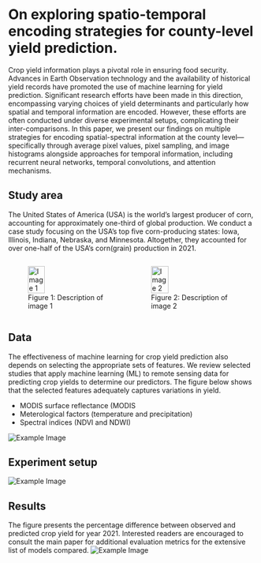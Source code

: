 # On exploring spatio-temporal encoding strategies for county-level yield prediction.

Crop yield information plays a pivotal role in ensuring food security. Advances in Earth Observation technology and the availability of historical yield records have promoted the use of machine learning for yield prediction. Significant research efforts have been made in this direction, encompassing varying choices of yield determinants and particularly how spatial and temporal information are encoded. However, these efforts are often conducted under diverse experimental setups, complicating their inter-comparisons. In this paper, we present our findings on multiple strategies for encoding spatial-spectral information at the county level—specifically through average pixel values, pixel sampling, and image histograms alongside approaches for temporal information, including recurrent neural networks, temporal convolutions, and attention mechanisms.

## Study area
The United States of America (USA) is the world’s largest producer of corn, accounting for approximately one-third of global production. We conduct a case study focusing on the USA’s top five corn-producing states: Iowa, Illinois, Indiana, Nebraska, and Minnesota.  Altogether, they accounted for over one-half of the USA’s corn(grain) production in 2021.

<div style="display: flex; justify-content: space-around; align-items: center;">
  <figure>
    <img src="image1.png" alt="Image 1" style="width:45%;">
    <figcaption>Figure 1: Description of image 1</figcaption>
  </figure>
  <figure>
    <img src="image2.png" alt="Image 2" style="width:45%;">
    <figcaption>Figure 2: Description of image 2</figcaption>
  </figure>
</div>

## Data
The effectiveness of machine learning for crop yield prediction also depends on selecting the appropriate sets of features. We review selected studies that apply machine learning (ML) to remote sensing data for
predicting crop yields to determine our predictors. The figure below shows that the selected features adequately captures variations in yield. 
- MODIS surface reflectance (MODIS 
- Meterological factors (temperature and precipitation)
- Spectral indices (NDVI and NDWI)

![Example Image](https://example.com/image.png)

## Experiment setup

![Example Image](https://example.com/image.png)

## Results
The figure presents the percentage difference between observed and predicted crop yield for year 2021.
Interested readers are encouraged to consult the main paper for additional evaluation metrics for the extensive list of models compared.
![Example Image](https://example.com/image.png)
